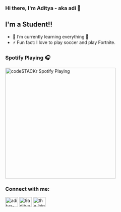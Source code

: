 ### Hi there, I'm Aditya - aka adi 👋

## I'm a Student!!

- 🌱 I’m currently learning everything 🤣
- ⚡ Fun fact: I love to play soccer and play Fortnite.

### Spotify Playing 🎧

[<img src="https://now-playing-codestackr.vercel.app/api/spotify-playing" alt="codeSTACKr Spotify Playing" width="350" />](https://open.spotify.com/user/t7cjoe27yuqwi0jd0aznrc1z1)

<h3 align="left">Connect with me:</h3>
<p align="left">
<a href="https://linkedin.com/in/aditya-kotwal-0481b817a" target="blank"><img align="center" src="https://cdn.jsdelivr.net/npm/simple-icons@3.0.1/icons/linkedin.svg" alt="aditya-kotwal-0481b817a" height="30" width="40" /></a>
<a href="https://instagram.com/9aditya_kotwal9" target="blank"><img align="center" src="https://cdn.jsdelivr.net/npm/simple-icons@3.0.1/icons/instagram.svg" alt="9aditya_kotwal9" height="30" width="40" /></a>
<a href="https://www.leetcode.com/the_big_adi" target="blank"><img align="center" src="https://cdn.jsdelivr.net/npm/simple-icons@3.0.1/icons/leetcode.svg" alt="the_big_adi" height="30" width="40" /></a>
</p>
